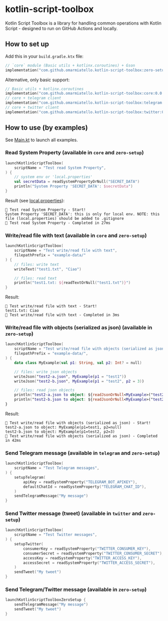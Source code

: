 # kotlin-script-toolbox

Kotlin Script Toolbox is a library for handling common operations with Kotlin Script - designed to run on GitHub Actions and locally.

## How to set up

Add this in your `build.gradle.ktx` file:
```kotlin
// `core` module (Basic utils + kotlinx.coroutines) + Gson
implementation("com.github.omarmiatello.kotlin-script-toolbox:zero-setup:0.0.7")
```

Alternative, only basic support:
```kotlin
// Basic utils + kotlinx.coroutines
implementation("com.github.omarmiatello.kotlin-script-toolbox:core:0.0.7")
// core + telegram client
implementation("com.github.omarmiatello.kotlin-script-toolbox:telegram:0.0.7")
// core + twitter client
implementation("com.github.omarmiatello.kotlin-script-toolbox:twitter:0.0.7")
```

## How to use (by examples)
See [Main.kt](example/src/main/kotlin/com/github/omarmiatello/kotlinscripttoolbox/example/Main.kt)
to launch all examples.

### Read System Property (available in `core` and `zero-setup`)

```kotlin
launchKotlinScriptToolbox(
    scriptName = "Test read System Property",
) {
    // system env or 'local.properties'
    val secretData = readSystemPropertyOrNull("SECRET_DATA")
    println("System Property 'SECRET_DATA': $secretData")
}
```

Result (see [local.properties](local.properties)):
```
🏁 Test read System Property - Start!
System Property 'SECRET_DATA': this is only for local env. NOTE: this file (local.properties) should be added to .gitignore
🎉 Test read System Property - Completed in 27ms
```

### Write/read file with text (available in `core` and `zero-setup`)
```kotlin
launchKotlinScriptToolbox(
    scriptName = "Test write/read file with text",
    filepathPrefix = "example-data/"
) {
    // files: write text
    writeText("test1.txt", "Ciao")

    // files: read text
    println("test1.txt: ${readTextOrNull("test1.txt")}")
}
```

Result:
```
🏁 Test write/read file with text - Start!
test1.txt: Ciao
🎉 Test write/read file with text - Completed in 3ms
```

### Write/read file with objects (serialized as json) (available in `zero-setup`)
```kotlin
launchKotlinScriptToolbox(
    scriptName = "Test write/read file with objects (serialized as json)",
    filepathPrefix = "example-data/",
) {
    data class MyExample(val p1: String, val p2: Int? = null)

    // files: write json objects
    writeJson("test2-a.json", MyExample(p1 = "test1"))
    writeJson("test2-b.json", MyExample(p1 = "test2", p2 = 3))

    // files: read json objects
    println("test2-a.json to object: ${readJsonOrNull<MyExample>("test2-a.json")}")
    println("test2-b.json to object: ${readJsonOrNull<MyExample>("test2-b.json")}")
}
```

Result:
```
🏁 Test write/read file with objects (serialized as json) - Start!
test2-a.json to object: MyExample(p1=test1, p2=null)
test2-b.json to object: MyExample(p1=test2, p2=3)
🎉 Test write/read file with objects (serialized as json) - Completed in 42ms
```

### Send Telegram message (available in `telegram` and `zero-setup`)
```kotlin
launchKotlinScriptToolbox(
    scriptName = "Test Telegram messages",
) {
    setupTelegram(
        apiKey = readSystemProperty("TELEGRAM_BOT_APIKEY"),
        defaultChatId = readSystemProperty("TELEGRAM_CHAT_ID"),
    )
    sendTelegramMessage("My message")
}
```

### Send Twitter message (tweet) (available in `twitter` and `zero-setup`)
```kotlin
launchKotlinScriptToolbox(
    scriptName = "Test Twitter messages",
) {
    setupTwitter(
        consumerKey = readSystemProperty("TWITTER_CONSUMER_KEY"),
        consumerSecret = readSystemProperty("TWITTER_CONSUMER_SECRET"),
        accessKey = readSystemProperty("TWITTER_ACCESS_KEY"),
        accessSecret = readSystemProperty("TWITTER_ACCESS_SECRET"),
    )
    sendTweet("My tweet")
}
```

### Send Telegram/Twitter message (available in `zero-setup`)
```kotlin
launchKotlinScriptToolboxZeroSetup {
    sendTelegramMessage("My message")
    sendTweet("My tweet")
}
```
